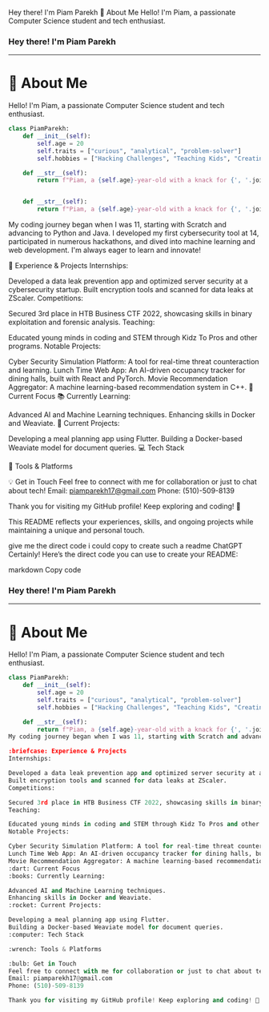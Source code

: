 Hey there! I'm Piam Parekh
:wave: About Me
Hello! I'm Piam, a passionate Computer Science student and tech enthusiast.

### Hey there! I'm Piam Parekh
-----

# :wave: About Me
Hello! I'm Piam, a passionate Computer Science student and tech enthusiast.

```python
class PiamParekh:
    def __init__(self):
        self.age = 20
        self.traits = ["curious", "analytical", "problem-solver"]
        self.hobbies = ["Hacking Challenges", "Teaching Kids", "Creating Cool Projects", "Exploring New Tech"]

    def __str__(self):
        return f"Piam, a {self.age}-year-old with a knack for {', '.join(self.traits)}."


    def __str__(self):
        return f"Piam, a {self.age}-year-old with a knack for {', '.join(self.traits)}."
```
My coding journey began when I was 11, starting with Scratch and advancing to Python and Java. I developed my first cybersecurity tool at 14, participated in numerous hackathons, and dived into machine learning and web development. I'm always eager to learn and innovate!

:briefcase: Experience & Projects
Internships:

Developed a data leak prevention app and optimized server security at a cybersecurity startup.
Built encryption tools and scanned for data leaks at ZScaler.
Competitions:

Secured 3rd place in HTB Business CTF 2022, showcasing skills in binary exploitation and forensic analysis.
Teaching:

Educated young minds in coding and STEM through Kidz To Pros and other programs.
Notable Projects:

Cyber Security Simulation Platform: A tool for real-time threat counteraction and learning.
Lunch Time Web App: An AI-driven occupancy tracker for dining halls, built with React and PyTorch.
Movie Recommendation Aggregator: A machine learning-based recommendation system in C++.
:dart: Current Focus
:books: Currently Learning:

Advanced AI and Machine Learning techniques.
Enhancing skills in Docker and Weaviate.
:rocket: Current Projects:

Developing a meal planning app using Flutter.
Building a Docker-based Weaviate model for document queries.
:computer: Tech Stack

:wrench: Tools & Platforms

:bulb: Get in Touch
Feel free to connect with me for collaboration or just to chat about tech!
Email: piamparekh17@gmail.com
Phone: (510)-509-8139

Thank you for visiting my GitHub profile! Keep exploring and coding! 🚀

This README reflects your experiences, skills, and ongoing projects while maintaining a unique and personal touch.

give me the direct code i could copy to create such a readme
ChatGPT
Certainly! Here’s the direct code you can use to create your README:

markdown
Copy code
### Hey there! I'm Piam Parekh
-----

# :wave: About Me
Hello! I'm Piam, a passionate Computer Science student and tech enthusiast.

```python
class PiamParekh:
    def __init__(self):
        self.age = 20
        self.traits = ["curious", "analytical", "problem-solver"]
        self.hobbies = ["Hacking Challenges", "Teaching Kids", "Creating Cool Projects", "Exploring New Tech"]

    def __str__(self):
        return f"Piam, a {self.age}-year-old with a knack for {', '.join(self.traits)}."
My coding journey began when I was 11, starting with Scratch and advancing to Python and Java. I developed my first cybersecurity tool at 14, participated in numerous hackathons, and dived into machine learning and web development. I'm always eager to learn and innovate!

:briefcase: Experience & Projects
Internships:

Developed a data leak prevention app and optimized server security at a cybersecurity startup.
Built encryption tools and scanned for data leaks at ZScaler.
Competitions:

Secured 3rd place in HTB Business CTF 2022, showcasing skills in binary exploitation and forensic analysis.
Teaching:

Educated young minds in coding and STEM through Kidz To Pros and other programs.
Notable Projects:

Cyber Security Simulation Platform: A tool for real-time threat counteraction and learning.
Lunch Time Web App: An AI-driven occupancy tracker for dining halls, built with React and PyTorch.
Movie Recommendation Aggregator: A machine learning-based recommendation system in C++.
:dart: Current Focus
:books: Currently Learning:

Advanced AI and Machine Learning techniques.
Enhancing skills in Docker and Weaviate.
:rocket: Current Projects:

Developing a meal planning app using Flutter.
Building a Docker-based Weaviate model for document queries.
:computer: Tech Stack

:wrench: Tools & Platforms

:bulb: Get in Touch
Feel free to connect with me for collaboration or just to chat about tech!
Email: piamparekh17@gmail.com
Phone: (510)-509-8139

Thank you for visiting my GitHub profile! Keep exploring and coding! 🚀
